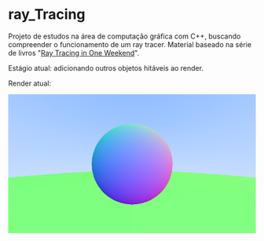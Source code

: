 # ray_Tracing
Projeto de estudos na área de computação gráfica com C++, buscando compreender o funcionamento de um ray tracer. Material baseado na série de livros "[Ray Tracing in One Weekend](https://raytracing.github.io/)".

Estágio atual: adicionando outros objetos hitáveis ao render. 

Render atual: 

<p align="center"> 
  <img src="./preview.png">  
</p>
